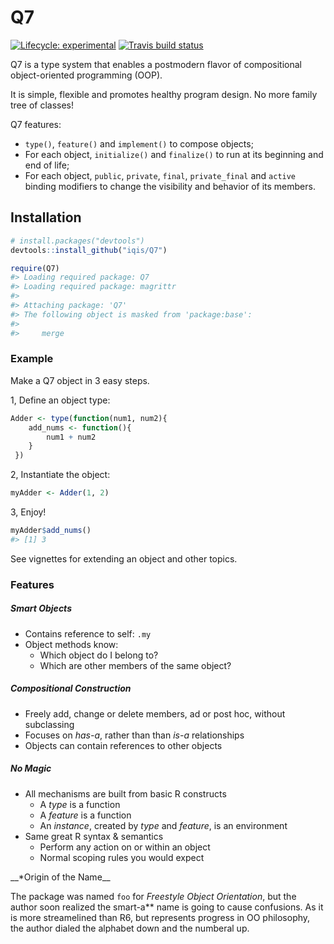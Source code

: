 
<!-- README.md is generated from README.Rmd. Please edit that file -->

# Q7

<!-- badges: start -->

[![Lifecycle:
experimental](https://img.shields.io/badge/lifecycle-experimental-orange.svg)](https://www.tidyverse.org/lifecycle/#experimental)
[![Travis build
status](https://travis-ci.org/iqis/q7.svg?branch=master)](https://travis-ci.org/iqis/q7)
<!-- badges: end -->

Q7 is a type system that enables a postmodern flavor of compositional
object-oriented programming (OOP).

It is simple, flexible and promotes healthy program design. No more
family tree of classes\!

Q7 features:

  - `type()`, `feature()` and `implement()` to compose objects;
  - For each object, `initialize()` and `finalize()` to run at its
    beginning and end of life;
  - For each object, `public`, `private`, `final`, `private_final` and
    `active` binding modifiers to change the visibility and behavior of
    its members.

## Installation

``` r
# install.packages("devtools")
devtools::install_github("iqis/Q7")
```

``` r
require(Q7)
#> Loading required package: Q7
#> Loading required package: magrittr
#> 
#> Attaching package: 'Q7'
#> The following object is masked from 'package:base':
#> 
#>     merge
```

### Example

Make a Q7 object in 3 easy steps.

1, Define an object type:

``` r
Adder <- type(function(num1, num2){
    add_nums <- function(){
        num1 + num2
    }
 })
```

2, Instantiate the object:

``` r
myAdder <- Adder(1, 2)
```

3, Enjoy\!

``` r
myAdder$add_nums()
#> [1] 3
```

See vignettes for extending an object and other topics.

### Features

##### Smart Objects

  - Contains reference to self: `.my`
  - Object methods know:
      - Which object do I belong to?
      - Which are other members of the same object?

##### Compositional Construction

  - Freely add, change or delete members, ad or post hoc, without
    subclassing
  - Focuses on *has-a*, rather than than *is-a* relationships
  - Objects can contain references to other objects

##### No Magic

  - All mechanisms are built from basic R constructs
      - A *type* is a function
      - A *feature* is a function
      - An *instance*, created by *type* and *feature*, is an
        environment
  - Same great R syntax & semantics
      - Perform any action on or within an object
      - Normal scoping rules you would expect

\_\_\*Origin of the Name\_\_

The package was named `foo` for *Freestyle Object Orientation*, but the
author soon realized the smart-a\*\* name is going to cause confusions.
As it is more streamelined than R6, but represents progress in OO
philosophy, the author dialed the alphabet down and the numberal up.
